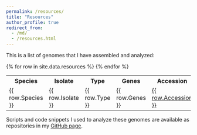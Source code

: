 ```yaml
---
permalink: /resources/
title: "Resources"
author_profile: true
redirect_from: 
  - /md/
  - /resources.html
---
```



This is a list of genomes that I have assembled and analyzed:

<table>
  <tr>
    <th>Species</th>
    <th>Isolate</th>
    <th>Type</th>
    <th>Genes</th>
    <th>Accession</th>
    <th>Reference</th>
  </tr>
  {% for row in site.data.resources %}
    <tr>
      <td>{{ row.Species }}</td>
      <td>{{ row.Isolate }}</td>
      <td>{{ row.Type }}</td>
      <td>{{ row.Genes }}</td>
      <td><a href="{{ row.URL }}">{{ row.Accession }}</a></td>
      <td><a href="{{ row.REF }}">{{ row.Reference }}</a></td>
    </tr>
  {% endfor %}
</table>


Scripts and code snippets I used to analyze these genomes are available as repositories in my [GitHub page](https://github.com/alexzaccaron).